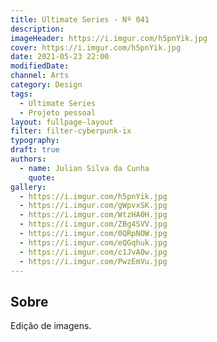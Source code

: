 ```yaml
---
title: Ultimate Series - Nº 041
description:
imageHeader: https://i.imgur.com/h5pnYik.jpg
cover: https://i.imgur.com/h5pnYik.jpg
date: 2021-05-23 22:00
modifiedDate:
channel: Arts
category: Design
tags:
  - Ultimate Series
  - Projeto pessoal
layout: fullpage-layout
filter: filter-cyberpunk-ix
typography:
draft: true
authors:
  - name: Julian Silva da Cunha
    quote:
gallery:
  - https://i.imgur.com/h5pnYik.jpg
  - https://i.imgur.com/gWpvxSK.jpg
  - https://i.imgur.com/WtzHA0H.jpg
  - https://i.imgur.com/ZBg4SVV.jpg
  - https://i.imgur.com/0QRpNOW.jpg
  - https://i.imgur.com/eQGqhuk.jpg
  - https://i.imgur.com/c1JvA0w.jpg
  - https://i.imgur.com/PwzEmVu.jpg
---
```


## Sobre

Edição de imagens.
